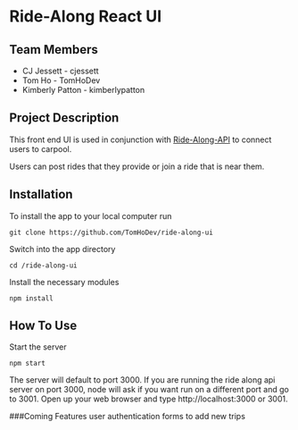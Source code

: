 # Ride-Along React UI

## Team Members

- CJ Jessett - cjessett
- Tom Ho - TomHoDev
- Kimberly Patton - kimberlypatton

## Project Description

This front end UI is used in conjunction with [Ride-Along-API](https://github.com/TomHoDev/ride-along) to connect users to carpool. 

Users can post rides that they provide or join a ride that is near them. 

## Installation 
To install the app to your local computer run

    git clone https://github.com/TomHoDev/ride-along-ui

Switch into the app directory

    cd /ride-along-ui

Install the necessary modules

    npm install

## How To Use
Start the server

    npm start 

The server will default to port 3000. If you are running the ride along api server on port 3000, node will ask if you want run on a different port and go to 3001. Open up your web browser and type http://localhost:3000 or 3001.

###Coming Features
user authentication
forms to add new trips